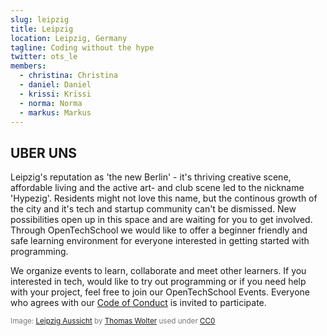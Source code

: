 ```yaml
---
slug: leipzig
title: Leipzig
location: Leipzig, Germany
tagline: Coding without the hype
twitter: ots_le
members:
  - christina: Christina
  - daniel: Daniel
  - krissi: Krissi
  - norma: Norma
  - markus: Markus
---
```


## UBER UNS

Leipzig's reputation as 'the new Berlin' - it's thriving creative scene, affordable living and the active art- and club scene led to the nickname 'Hypezig'. Residents might not love this name, but the continous growth of the city and it's tech and startup community can't be dismissed. New possibilities open up in this space and are waiting for you to get involved. Through OpenTechSchool we would like to offer a beginner friendly and safe learning environment for everyone interested in getting started with programming.

We organize events to learn, collaborate and meet other learners. If you interested in tech, would like to try out programming or if you need help with your project, feel free to join our OpenTechSchool Events. Everyone who agrees with our [Code of Conduct]({{site.baseurl}}/code-of-conduct/) is invited to participate.

<span style="color: #777; font-size: smaller">Image: [Leipzig Aussicht](https://pixabay.com/de/leipzig-stadt-aussicht-sachsen-263165/) by [Thomas Wolter](https://pixabay.com/de/users/ThomasWolter-92511/) used under [CC0](https://creativecommons.org/publicdomain/zero/1.0/deed.de)</span>
